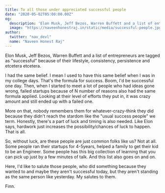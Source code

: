 ```yaml
---
title: To all those under appreciated successful people
date: "2020-05-02T05:00:00.00Z"
og:
  description: 'Elon Musk, Jeff Bezos, Warren Buffett and a list of entrepreneurs are tagged as "successful" because of their lifestyle, consistency, persistence and etcetera etcetera.'
  image: "https://naveenhonestraj.in/static/media/successful-people.jpg"
author:
  twitter: "nav_devl"
  name: "Naveen Honest Raj"
---
```

Elon Musk, Jeff Bezos, Warren Buffett and a list of entrepreneurs are tagged as "successful" because of their lifestyle, consistency, persistence and etcetera etcetera. 

I had the same belief. I mean I used to have this same belief when I was in my college days. That's the formula for success. Boom, I'd be successful one day. Then, when I started to meet a lot of people who had ideas gone wrong, failed startups because of N number of reasons also had the same formula applied. Looking at their level of efforts they put in, it was crazy amount and still ended up with a failed one.

More on that, nobody remembers them for whatever-crazy-think they did because they didn't reach the stardom like the "usual success people" we term. Honestly, there's a part of luck and timing is also needed. Like Elon says, hardwork just increases the possibility/chances of luck to happen. That is all. 

So, without luck, are these people are just common folks like us? Not at all. Some people ran their startups for 4-5years, helped a family to get their kid to be an Engineer. Some people has this big collection of learning that you can pick up just by a few minutes of talk. And this list also goes on and on.

Here, I'd like to salute those people, who did something because they wanted to and maybe they aren't successful today, but they aren't standing as the same person like yesterday. My salutes to them.

Finn.
